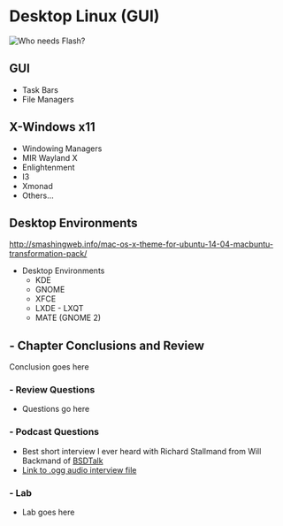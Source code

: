 # Desktop Linux (GUI)
![*Who needs Flash?*](http://imgs.xkcd.com/comics/supported_features.png "Linux Supported Features")

## GUI
   
   * Task Bars 
   * File Managers
   
## X-Windows x11  
  
  * Windowing Managers
  * MIR Wayland X 
  * Enlightenment
  * I3
  * Xmonad
  * Others…

## Desktop Environments
  
  http://smashingweb.info/mac-os-x-theme-for-ubuntu-14-04-macbuntu-transformation-pack/
  
   * Desktop Environments
     + KDE
     + GNOME
     + XFCE
     + LXDE - LXQT
     + MATE (GNOME 2)
  
## - Chapter Conclusions and Review

  Conclusion goes here

### - Review Questions

  * Questions go here

### - Podcast Questions

 * Best short interview I ever heard with Richard Stallmand from Will Backmand of [BSDTalk](http://bsdtalk.blogspot.com/ "BSD Talk")
 * [Link to .ogg audio interview file](https://archive.org/download/bsdtalk132/bsdtalk132.ogg "RMS Interview")

### - Lab

 * Lab goes here 